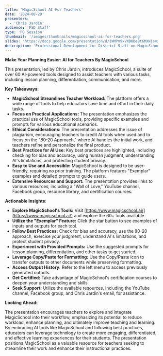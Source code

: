 ```yaml
---
title: 'MagicSchool AI For Teachers'
date: '2024-08-29'
presenters:
  - 'Chris Jardin'
audience: 'PSD Staff'
type: 'PD Session'
thumbnail: '/images/thumbnails/magicschool-ai-for-teachers.png'
slides: 'https://docs.google.com/presentation/d/1WMPm9xVXDKDe8tGMXNjsvzPUPNsFjSk515YrQyhc0fM/embed'
description: 'Professional Development for District Staff on MagicSchool'
---
```


**Make Your Planning Easier: AI for Teachers By MagicSchool**

This presentation, led by Chris Jardin, introduces MagicSchool, a suite of over 60 AI-powered tools designed to assist teachers with various tasks, including lesson planning, differentiation, communication, and more.

**Key Takeaways:**

- **MagicSchool Streamlines Teacher Workload:** The platform offers a wide range of tools to help educators save time and effort in their daily tasks.
- **Focus on Practical Applications:** The presentation emphasizes the practical use of MagicSchool tools, providing specific examples and prompts for various educational scenarios.
- **Ethical Considerations:** The presentation addresses the issue of plagiarism, encouraging teachers to credit AI tools when used and to focus on the "80-20 Approach," where AI handles the initial work, and teachers refine and personalize the final product.
- **Best Practices for AI Use:** Key best practices are highlighted, including checking for bias and accuracy, using human judgment, understanding AI's limitations, and protecting student privacy.
- **Easy to Use and Accessible:** MagicSchool is designed to be user-friendly, requiring no prior training. The platform features "Exemplar" examples and detailed prompts to guide users.
- **Extensive Resources and Support:** The presentation provides links to various resources, including a "Wall of Love," YouTube channel, Facebook group, resource library, and certification courses.

**Actionable Insights:**

- **Explore MagicSchool's Tools:** Visit [https://www.magicschool.ai/](https://www.magicschool.ai/) and explore the 60+ tools available.
- **Utilize the "Exemplar" Feature:** Click the star button to see examples of inputs and outputs for each tool.
- **Follow Best Practices:** Check for bias and accuracy, use the 80-20 approach, exercise your judgment, understand AI's limitations, and protect student privacy.
- **Experiment with Provided Prompts:** Use the suggested prompts for lesson planning, differentiation, and other tasks to get started.
- **Leverage Copy/Paste for Formatting:** Use the Copy/Paste icon to transfer outputs to other documents while preserving formatting.
- **Access Output History:** Refer to the left menu to access previously generated outputs.
- **Get Certified:** Take advantage of MagicSchool's certification courses to deepen your understanding and skills.
- **Seek Support:** Utilize the available resources, including the YouTube channel, Facebook group, and Chris Jardin's email, for assistance.

**Looking Ahead:**

The presentation encourages teachers to explore and integrate MagicSchool into their workflow, emphasizing its potential to reduce workload, enhance planning, and ultimately improve teaching and learning. By embracing AI tools like MagicSchool and following best practices, educators can leverage technology to create more engaging, differentiated, and effective learning experiences for their students. The presentation positions MagicSchool as a valuable resource for teachers seeking to streamline their work and enhance their instructional practices.
